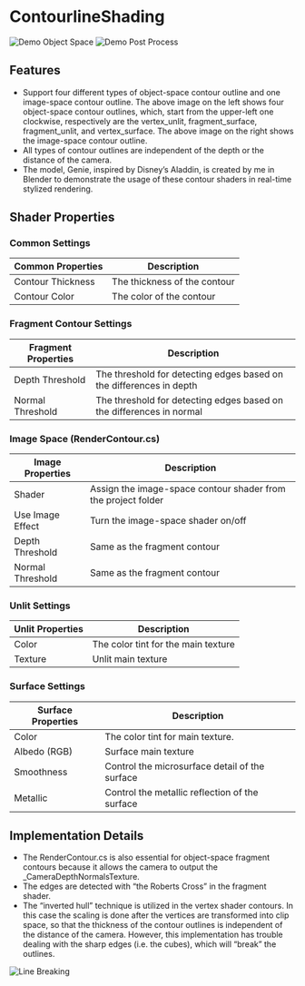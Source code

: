 # ContourlineShading

![Demo Object Space](/Documentation/Demo01.png "demo object space")
![Demo Post Process](/Documentation/Demo02.png "demo post process")

## Features

- Support four different types of object-space contour outline and one image-space contour outline. The above image on the left shows four object-space contour outlines, which, start from the upper-left one clockwise, respectively are the vertex_unlit, fragment_surface, fragment_unlit, and vertex_surface. The above image on the right shows the image-space contour outline. 
- All types of contour outlines are independent of the depth or the distance of the camera.
- The model, Genie, inspired by Disney’s Aladdin, is created by me in Blender to demonstrate the usage of these contour shaders in real-time stylized rendering.

## Shader Properties

### Common Settings

| Common Properties        | Description                          |
|--------------------------|--------------------------------------|
| Contour Thickness    	   | The thickness of the contour         |
| Contour Color            | The color of the contour             |

### Fragment Contour Settings

| Fragment Properties      | Description                                                                   |
|--------------------------|-------------------------------------------------------------------------------|
| Depth Threshold          | The threshold for detecting edges based on the differences in depth           |
| Normal Threshold         | The threshold for detecting edges based on the differences in normal          |

### Image Space (RenderContour.cs)

| Image Properties         | Description                                                          |
|--------------------------|----------------------------------------------------------------------|
| Shader                   | Assign the image-space contour shader from the project folder        |
| Use Image Effect         | Turn the image-space shader on/off                                   |
| Depth Threshold          | Same as the fragment contour                                         |
| Normal Threshold         | Same as the fragment contour                                         |

### Unlit Settings

| Unlit Properties        | Description                          |
|-------------------------|--------------------------------------|
| Color    	          | The color tint for the main texture  |
| Texture                 | Unlit main texture                   |

### Surface Settings

| Surface Properties  | Description                                           |
|---------------------|-------------------------------------------------------|
| Color               | The color tint for main texture.                      |
| Albedo (RGB)        | Surface main texture                                  |
| Smoothness          | Control the microsurface detail of the surface        |
| Metallic            | Control the metallic reflection of the surface        |

## Implementation Details

- The RenderContour.cs is also essential for object-space fragment contours because it allows the camera to output the _CameraDepthNormalsTexture.
- The edges are detected with “the Roberts Cross” in the fragment shader. 
- The “inverted hull” technique is utilized in the vertex shader contours. In this case the scaling is done after the vertices are transformed into clip space, so that the thickness of the contour outlines is independent of the distance of the camera. However, this implementation has trouble dealing with the sharp edges (i.e. the cubes), which will “break” the outlines.

![Line Breaking](/Documentation/Break01.png "line breaking")